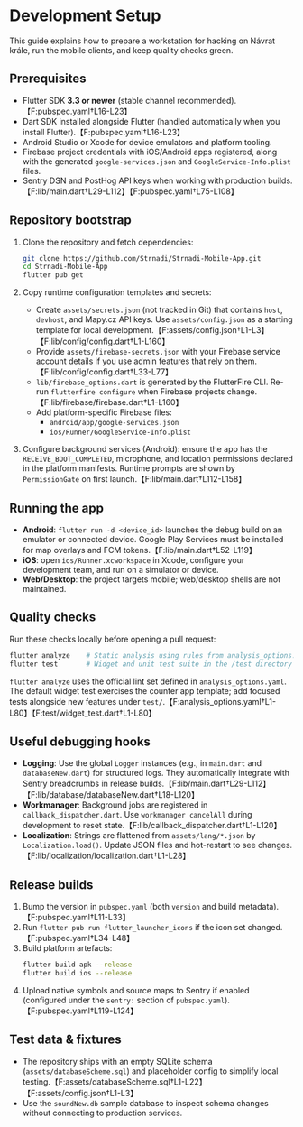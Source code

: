 # Development Setup

This guide explains how to prepare a workstation for hacking on Návrat krále, run the mobile clients, and keep quality checks green.

## Prerequisites
- Flutter SDK **3.3 or newer** (stable channel recommended).【F:pubspec.yaml†L16-L23】
- Dart SDK installed alongside Flutter (handled automatically when you install Flutter).【F:pubspec.yaml†L16-L23】
- Android Studio or Xcode for device emulators and platform tooling.
- Firebase project credentials with iOS/Android apps registered, along with the generated `google-services.json` and `GoogleService-Info.plist` files.
- Sentry DSN and PostHog API keys when working with production builds.【F:lib/main.dart†L29-L112】【F:pubspec.yaml†L75-L108】

## Repository bootstrap
1. Clone the repository and fetch dependencies:
   ```bash
   git clone https://github.com/Strnadi/Strnadi-Mobile-App.git
   cd Strnadi-Mobile-App
   flutter pub get
   ```
2. Copy runtime configuration templates and secrets:
   - Create `assets/secrets.json` (not tracked in Git) that contains `host`, `devhost`, and Mapy.cz API keys. Use `assets/config.json` as a starting template for local development.【F:assets/config.json†L1-L3】【F:lib/config/config.dart†L1-L160】
   - Provide `assets/firebase-secrets.json` with your Firebase service account details if you use admin features that rely on them.【F:lib/config/config.dart†L33-L77】
   - `lib/firebase_options.dart` is generated by the FlutterFire CLI. Re-run `flutterfire configure` when Firebase projects change.【F:lib/firebase/firebase.dart†L1-L160】
   - Add platform-specific Firebase files:
     - `android/app/google-services.json`
     - `ios/Runner/GoogleService-Info.plist`

3. Configure background services (Android): ensure the app has the `RECEIVE_BOOT_COMPLETED`, microphone, and location permissions declared in the platform manifests. Runtime prompts are shown by `PermissionGate` on first launch.【F:lib/main.dart†L112-L158】

## Running the app
- **Android**: `flutter run -d <device_id>` launches the debug build on an emulator or connected device. Google Play Services must be installed for map overlays and FCM tokens.【F:lib/main.dart†L52-L119】
- **iOS**: open `ios/Runner.xcworkspace` in Xcode, configure your development team, and run on a simulator or device.
- **Web/Desktop**: the project targets mobile; web/desktop shells are not maintained.

## Quality checks
Run these checks locally before opening a pull request:

```bash
flutter analyze    # Static analysis using rules from analysis_options.yaml
flutter test       # Widget and unit test suite in the /test directory
```

`flutter analyze` uses the official lint set defined in `analysis_options.yaml`. The default widget test exercises the counter app template; add focused tests alongside new features under `test/`.【F:analysis_options.yaml†L1-L80】【F:test/widget_test.dart†L1-L80】

## Useful debugging hooks
- **Logging**: Use the global `Logger` instances (e.g., in `main.dart` and `databaseNew.dart`) for structured logs. They automatically integrate with Sentry breadcrumbs in release builds.【F:lib/main.dart†L29-L112】【F:lib/database/databaseNew.dart†L18-L120】
- **Workmanager**: Background jobs are registered in `callback_dispatcher.dart`. Use `workmanager cancelAll` during development to reset state.【F:lib/callback_dispatcher.dart†L1-L120】
- **Localization**: Strings are flattened from `assets/lang/*.json` by `Localization.load()`. Update JSON files and hot-restart to see changes.【F:lib/localization/localization.dart†L1-L28】

## Release builds
1. Bump the version in `pubspec.yaml` (both `version` and build metadata).【F:pubspec.yaml†L11-L33】
2. Run `flutter pub run flutter_launcher_icons` if the icon set changed.【F:pubspec.yaml†L34-L48】
3. Build platform artefacts:
   ```bash
   flutter build apk --release
   flutter build ios --release
   ```
4. Upload native symbols and source maps to Sentry if enabled (configured under the `sentry:` section of `pubspec.yaml`).【F:pubspec.yaml†L119-L124】

## Test data & fixtures
- The repository ships with an empty SQLite schema (`assets/databaseScheme.sql`) and placeholder config to simplify local testing.【F:assets/databaseScheme.sql†L1-L22】【F:assets/config.json†L1-L3】
- Use the `soundNew.db` sample database to inspect schema changes without connecting to production services.

